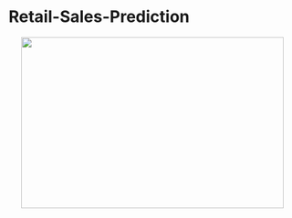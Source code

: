 # Retail-Sales-Prediction

<p align="center">
  <img width="460" height="300" src="https://media-exp1.licdn.com/dms/image/C510BAQEEBs9SDDcsqg/company-logo_200_200/0/1555057697060?e=1646265600&v=beta&t=GfH5y89gRColK9Lq4JySLTNHU4qTo5XYX1-d8w5SGfM">
</p>
